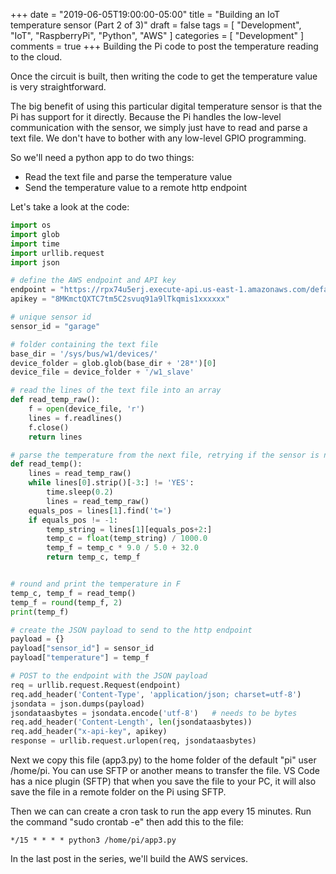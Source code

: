+++
date = "2019-06-05T19:00:00-05:00"
title = "Building an IoT temperature sensor (Part 2 of 3)"
draft = false
tags = [ "Development", "IoT", "RaspberryPi", "Python", "AWS" ]
categories = [ "Development" ]
comments = true
+++
Building the Pi code to post the temperature reading to the cloud.
<!--more-->

Once the circuit is built, then writing the code to get the temperature value is very straightforward.  

The big benefit of using this particular digital temperature sensor is that the Pi has support for it directly.  Because the Pi handles the low-level communication with the sensor, we simply just have to read and parse a text file.  We don't have to bother with any low-level GPIO programming.

So we'll need a python app to do two things:  
* Read the text file and parse the temperature value
* Send the temperature value to a remote http endpoint

Let's take a look at the code:
```python
import os
import glob
import time
import urllib.request
import json

# define the AWS endpoint and API key
endpoint = "https://rpx74u5erj.execute-api.us-east-1.amazonaws.com/default/temperatureSensor"
apikey = "8MKmctQXTC7tm5C2svuq91a9lTkqmis1xxxxxx"

# unique sensor id
sensor_id = "garage"

# folder containing the text file
base_dir = '/sys/bus/w1/devices/'
device_folder = glob.glob(base_dir + '28*')[0]
device_file = device_folder + '/w1_slave'

# read the lines of the text file into an array
def read_temp_raw():
    f = open(device_file, 'r')
    lines = f.readlines()
    f.close()
    return lines

# parse the temperature from the next file, retrying if the sensor is not ready(?)
def read_temp():
    lines = read_temp_raw()
    while lines[0].strip()[-3:] != 'YES':
        time.sleep(0.2)
        lines = read_temp_raw()
    equals_pos = lines[1].find('t=')
    if equals_pos != -1:
        temp_string = lines[1][equals_pos+2:]
        temp_c = float(temp_string) / 1000.0
        temp_f = temp_c * 9.0 / 5.0 + 32.0
        return temp_c, temp_f


# round and print the temperature in F
temp_c, temp_f = read_temp()
temp_f = round(temp_f, 2)
print(temp_f)

# create the JSON payload to send to the http endpoint
payload = {}
payload["sensor_id"] = sensor_id
payload["temperature"] = temp_f

# POST to the endpoint with the JSON payload
req = urllib.request.Request(endpoint)
req.add_header('Content-Type', 'application/json; charset=utf-8')
jsondata = json.dumps(payload)
jsondataasbytes = jsondata.encode('utf-8')   # needs to be bytes
req.add_header('Content-Length', len(jsondataasbytes))
req.add_header("x-api-key", apikey)
response = urllib.request.urlopen(req, jsondataasbytes)
```

Next we copy this file (app3.py) to the home folder of the default "pi" user /home/pi.  You can use SFTP or another means to transfer the file.  VS Code has a nice plugin (SFTP) that when you save the file to your PC, it will also save the file in a remote folder on the Pi using SFTP.  

Then we can can create a cron task to run the app every 15 minutes.  Run the command "sudo crontab -e" then add this to the file:
```
*/15 * * * * python3 /home/pi/app3.py
```

In the last post in the series, we'll build the AWS services.
